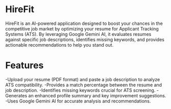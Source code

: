 # HireFit

HireFit is an AI-powered application designed to boost your chances in the competitive job market by optimizing your resume for Applicant Tracking Systems (ATS). By leveraging Google Gemini AI, it evaluates resumes against specific job descriptions, identifies missing keywords, and provides actionable recommendations to help you stand out.

# Features
-Upload your resume (PDF format) and paste a job description to analyze ATS compatibility.
-Provides a match percentage between the resume and job description.
-Identifies missing keywords crucial for ATS screening.
-Generates an enhanced profile summary and key improvement suggestions.
-Uses Google Gemini AI for accurate analysis and recommendations.



